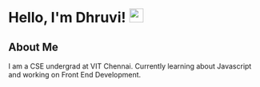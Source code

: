 # Hello, I'm Dhruvi! <img src = "https://media.tenor.com/SNL9_xhZl9oAAAAj/waving-hand-joypixels.gif" width = "28px" height = "28px">
## About Me 
I am a CSE undergrad at VIT Chennai. Currently learning about Javascript and working on Front End Development.
